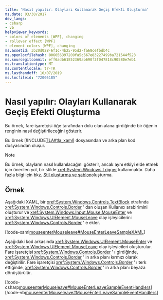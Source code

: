 ```yaml
---
title: 'Nasıl yapılır: Olayları Kullanarak Geçiş Efekti Oluşturma'
ms.date: 03/30/2017
dev_langs:
- csharp
- vb
helpviewer_keywords:
- colors of elements [WPF], changing
- rollover effect [WPF]
- element colors [WPF], changing
ms.assetid: 3b20d028-6f1c-4b25-95d2-fa68cefbdb4c
ms.openlocfilehash: 806056397200fa5c567e83227499ba721544f523
ms.sourcegitcommit: eff6adb61852369ab690f3f047818c90580e7eb1
ms.translationtype: MT
ms.contentlocale: tr-TR
ms.lasthandoff: 10/07/2019
ms.locfileid: "72005185"
---
```

# <a name="how-to-create-a-rollover-effect-using-events"></a>Nasıl yapılır: Olayları Kullanarak Geçiş Efekti Oluşturma
Bu örnek, fare işaretçisi öğe tarafından dolu olan alana girdiğinde bir öğenin renginin nasıl değiştirileceğini gösterir.  
  
 Bu örnek [!INCLUDE[TLA#tla_xaml](../../../../includes/tlasharptla-xaml-md.md)] dosyasından ve arka plan kod dosyasından oluşur.  
  
> [!NOTE]
> Bu örnek, olayların nasıl kullanılacağını gösterir, ancak aynı etkiyi elde etmek için önerilen yol, bir stilde <xref:System.Windows.Trigger> kullanmaktır. Daha fazla bilgi için bkz. [Stil oluşturma ve şablon](../controls/styling-and-templating.md)oluşturma.  
  
## <a name="example"></a>Örnek  
 Aşağıdaki XAML, bir <xref:System.Windows.Controls.TextBlock> etrafında <xref:System.Windows.Controls.Border> ' dan oluşan Kullanıcı arabirimini oluşturur ve <xref:System.Windows.Input.Mouse.MouseEnter> ve <xref:System.Windows.UIElement.MouseLeave> olay işleyicilerini <xref:System.Windows.Controls.Border> ' e ekler.  
  
 [!code-xaml[mouseenterMouseleave#MouseEnterLeaveSampleXAML](~/samples/snippets/csharp/VS_Snippets_Wpf/mouseenterMouseleave/CSharp/Window1.xaml#mouseenterleavesamplexaml)]  
  
 Aşağıdaki kod arkasında <xref:System.Windows.UIElement.MouseEnter> ve <xref:System.Windows.UIElement.MouseLeave> olay işleyicileri oluşturulur.  Fare işaretçisi <xref:System.Windows.Controls.Border> ' ı girdiğinde, <xref:System.Windows.Controls.Border> ' in arka planı kırmızı olarak değiştirilir.  Fare işaretçisi <xref:System.Windows.Controls.Border> ' ı terk ettiğinde, <xref:System.Windows.Controls.Border> ' in arka planı beyaza dönüştürülür.  
  
 [!code-csharp[mouseenterMouseleave#MouseEnterLeaveSampleEventHandlers](~/samples/snippets/csharp/VS_Snippets_Wpf/mouseenterMouseleave/CSharp/Window1.xaml.cs#mouseenterleavesampleeventhandlers)]
 [!code-vb[mouseenterMouseleave#MouseEnterLeaveSampleEventHandlers](~/samples/snippets/visualbasic/VS_Snippets_Wpf/mouseenterMouseleave/VisualBasic/Window1.xaml.vb#mouseenterleavesampleeventhandlers)]

